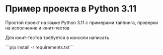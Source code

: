 <h1>Пример проекта в Python 3.11</h1>
<p>Простой проект на языке Python 3.11 с примерами тайпинга, проверки на исполнение и юнит-тестов</p>
<p>Для юнит-тестов требуется в консоли написать</p>
```pip install -r requirements.txt```